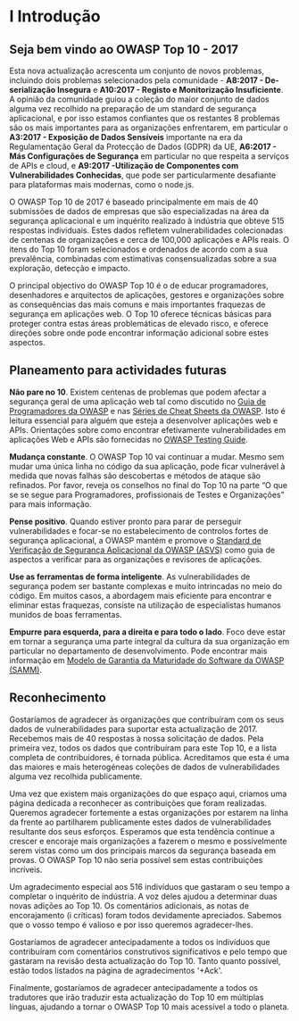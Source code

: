 # I Introdução
## Seja bem vindo ao OWASP Top 10 - 2017

Esta nova actualização acrescenta um conjunto de novos problemas, incluindo dois problemas selecionados pela comunidade - **A8:2017 - De-serialização Insegura** e **A10:2017 - Registo e Monitorização Insuficiente**. A opinião da comunidade guiou a coleção do maior conjunto de dados alguma vez recolhido na preparação de um standard de segurança aplicacional, e por isso estamos confiantes  que os restantes 8 problemas são os mais importantes para as organizações enfrentarem, em particular o **A3:2017 - Exposição de Dados Sensíveis** importante na era da Regulamentação Geral da Protecção de Dados (GDPR) da UE, **A6:2017 - Más Configurações de Segurança** em particular no que respeita a serviços de APIs e cloud, e **A9:2017 -Utilização de Componentes com Vulnerabilidades Conhecidas**, que pode ser particularmente desafiante para plataformas mais modernas, como o  node.js.

O OWASP Top 10 de 2017 é baseado principalmente em mais de 40 submissões de dados de empresas que são especializadas na área da segurança aplicacional e um inquérito realizado à indústria que obteve  515 respostas individuais. Estes dados refletem vulnerabilidades colecionadas de centenas de organizações e cerca de 100,000 aplicações e APIs reais. O itens do Top 10 foram selecionados e ordenados de acordo com a sua prevalência, combinadas com estimativas consensualizadas sobre a sua exploração, detecção e impacto.

O principal objectivo do OWASP Top 10 é o de educar programadores, desenhadores e arquitectos de aplicações, gestores e organizações sobre as consequências das mais comuns e mais importantes fraquezas de segurança em aplicações web. O Top 10 oferece técnicas básicas para proteger contra estas áreas problemáticas de elevado risco, e oferece direções sobre onde pode encontrar informação adicional sobre estes aspectos.

## Planeamento para actividades futuras

**Não pare no 10**. Existem centenas de problemas que podem afectar a segurança geral de uma aplicação web tal como discutido no [Guia de Programadores da OWASP][1] e nas [Séries de Cheat Sheets da OWASP][2]. Isto é leitura essencial para alguém que esteja a desenvolver aplicações web e APIs. Orientações sobre como encontrar efetivamente vulnerabilidades em aplicações Web e APIs são fornecidas no [OWASP Testing Guide][3].

**Mudança constante**. O OWASP Top 10 vai continuar a mudar. Mesmo sem mudar uma única linha no código da sua aplicação, pode ficar vulnerável à medida que novas falhas são descobertas e métodos de ataque são refinados. Por favor, reveja os conselhos no final do Top 10 na parte “O que se se segue para Programadores, profissionais de Testes e Organizações” para mais informação.

**Pense positivo**. Quando estiver pronto para parar de perseguir vulnerabilidades e focar-se  no estabelecimento de controlos fortes de segurança aplicacional, a OWASP mantém e promove o [Standard de Verificação de Segurança Aplicacional da OWASP (ASVS)][4] como guia de aspectos a verificar para as organizações e revisores de aplicações.

**Use as ferramentas de forma inteligente**. As vulnerabilidades de segurança podem ser bastante complexas e muito intrincadas no meio do código. Em muitos casos, a abordagem mais eficiente para encontrar e eliminar estas fraquezas, consiste na utilização de especialistas humanos munidos de boas ferramentas.

**Empurre para esquerda, para a direita e para todo o lado**. Foco deve estar em tornar a segurança uma parte integral da cultura da sua organização em particular no departamento de desenvolvimento. Pode encontrar mais informação em [Modelo de Garantia da Maturidade do Software da OWASP (SAMM)][5].

## Reconhecimento

Gostaríamos de agradecer às organizações que contribuíram com os seus dados de vulnerabilidades para suportar esta actualização de 2017. Recebemos mais de 40 respostas à nossa solicitação de dados. Pela primeira vez, todos os dados que contribuíram para este Top 10, e a lista completa de contribuidores, é tornada pública. Acreditamos que esta é uma das maiores e mais heterogéneas coleções de dados de vulnerabilidades alguma vez recolhida publicamente.

Uma vez que existem mais organizações do que espaço aqui, criamos uma página dedicada a reconhecer as contribuições que foram realizadas. Queremos agradecer fortemente a estas organizações por estarem na linha da frente ao partilharem publicamente estes dados de vulnerabilidades resultante dos seus esforços. Esperamos que esta tendência continue a crescer e encoraje mais organizações a fazerem o mesmo e possivelmente serem vistas como um dos principais marcos da segurança baseada em provas. O OWASP Top 10 não seria possível sem estas contribuições incríveis.

Um agradecimento especial aos 516 indivíduos que gastaram o seu tempo a completar o inquérito de indústria. A voz deles ajudou a determinar duas novas adições ao Top 10. Os comentários adicionais, as notas de encorajamento (i críticas) foram todos devidamente apreciados. Sabemos que o vosso tempo é valioso e por isso queremos agradecer-lhes.

Gostaríamos de agradecer antecipadamente a todos os indivíduos que contribuíram com comentários construtivos significativos e pelo tempo que gastaram na revisão desta actualização do Top 10. Tanto quanto possível, estão todos listados na página de agradecimentos '+Ack'.

Finalmente, gostaríamos de agradecer antecipadamente a todos os tradutores que irão traduzir esta actualização do Top 10 em múltiplas línguas, ajudando a tornar o OWASP Top 10 mais acessível a todo o planeta.

[1]:	https://www.owasp.org/index.php/OWASP_Guide_Project
[2]:	https://www.owasp.org/index.php/Category:Cheatsheets
[3]:	https://www.owasp.org/index.php/OWASP_Testing_Project
[4]:	https://www.owasp.org/index.php/ASVS
[5]:	https://www.owasp.org/index.php/OWASP_SAMM_Project
